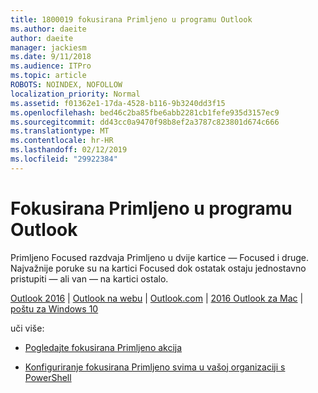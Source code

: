 ```yaml
---
title: 1800019 fokusirana Primljeno u programu Outlook
ms.author: daeite
author: daeite
manager: jackiesm
ms.date: 9/11/2018
ms.audience: ITPro
ms.topic: article
ROBOTS: NOINDEX, NOFOLLOW
localization_priority: Normal
ms.assetid: f01362e1-17da-4528-b116-9b3240dd3f15
ms.openlocfilehash: bed46c2ba85fbe6abb2281cb1fefe935d3157ec9
ms.sourcegitcommit: dd43cc0a9470f98b8ef2a3787c823801d674c666
ms.translationtype: MT
ms.contentlocale: hr-HR
ms.lasthandoff: 02/12/2019
ms.locfileid: "29922384"
---
```

# <a name="focused-inbox-in-outlook"></a>Fokusirana Primljeno u programu Outlook

Primljeno Focused razdvaja Primljeno u dvije kartice — Focused i druge. Najvažnije poruke su na kartici Focused dok ostatak ostaju jednostavno pristupiti — ali van — na kartici ostalo.
  
[Outlook 2016](https://go.microsoft.com/fwlink/p/?linkid=2002112&amp;clcid=0x409) | [Outlook na webu](https://go.microsoft.com/fwlink/p/?linkid=2002113&amp;clcid=0x409) | [Outlook.com](https://go.microsoft.com/fwlink/p/?linkid=2002012&amp;clcid=0x409) | [2016 Outlook za Mac](https://go.microsoft.com/fwlink/p/?linkid=2002013&amp;clcid=0x409) | [poštu za Windows 10](https://go.microsoft.com/fwlink/p/?linkid=2001919&amp;clcid=0x409)
  
uči više:
  
- [Pogledajte fokusirana Primljeno akcija](https://go.microsoft.com/fwlink/p/?linkid=2002212&amp;clcid=0x409)
    
- [Konfiguriranje fokusirana Primljeno svima u vašoj organizaciji s PowerShell](https://go.microsoft.com/fwlink/p/?linkid=2002308&amp;clcid=0x409)
    


